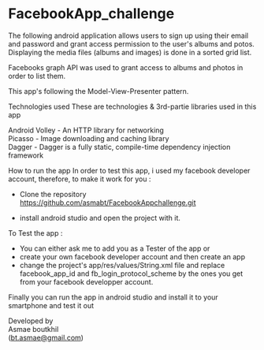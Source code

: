 # FacebookApp_challenge

The following android application allows users to sign up using their email and password 
and grant access permission to the user's albums and potos. Displaying the media files (albums and images) is done in a sorted grid list.

Facebooks graph API was used to grant access to albums and photos in order to list them.

This app's following the Model-View-Presenter pattern.

Technologies used
These are technologies & 3rd-partie libraries used in this app

Android
Volley - An HTTP library for networking <br>
Picasso - Image downloading and caching library <br>
Dagger - Dagger is a fully static, compile-time dependency injection framework <br>

How to run the app
In order to test this app, i used my facebook developer account, therefore, to make it work for you : 
 
 - Clone the repository https://github.com/asmabt/FacebookAppchallenge.git <br> 

- install android studio and open the project with it. <br>

To Test the app : <br>

- You can either ask me to add you as a Tester of the app or
- create your own  facebook developer account and then create an app
- change the project's app/res/values/String.xml file and replace facebook_app_id and fb_login_protocol_scheme by the ones you get from your facebook developper account.

Finally you can run the app in android studio and install it to your smartphone and test it out

Developed by <br>
Asmae boutkhil <br>
(bt.asmae@gmail.com)
